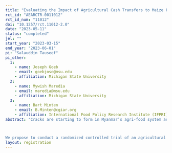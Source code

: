 ```yaml
---
title: "Evaluating the Impact of Agricultural Cash Transfers to Maize Farmers: Experimental Evidence from Myanmar"
rct_id: "AEARCTR-0011012"
rct_id_num: "11012"
doi: "10.1257/rct.11012-2.0"
date: "2023-05-11"
status: "completed"
jel: ""
start_year: "2023-03-15"
end_year: "2023-06-01"
pi: "Salauddin Tauseef"
pi_other:
  1:
    - name: Joseph Goeb
    - email: goebjose@msu.edu
    - affiliation: Michigan State University
  2:
    - name: Mywish Maredia
    - email: maredia@msu.edu
    - affiliation: Michigan State University
  3:
    - name: Bart Minten
    - email: B.Minten@cgiar.org
    - affiliation: International Food Policy Research Institute (IFPRI)
abstract: "Cracks are starting to form in Myanmar’s agri-food system as a result of the triple crises of COVID-19, military coup, and global price hikes in the aftermath of the Ukraine War. Rising transport costs and disruptions are widening gaps between producer and consumer prices, while early indicators of the 2022 monsoon harvest suggest likely declines in aggregate production, largely driven by decreased input (e.g., fertilizer) use among farmers following high global price increases resulting from the Ukraine War. Cash transfers to farmers have the potential to mitigate some of the impacts of rising input costs and increase production. Evidence from other contexts shows that cash transfers cause increases in crop incomes and increase market participation. Yet there remains a lot to learn about how to effectively design agricultural cash transfers, including what are relative benefits of large and small transfer amounts, and, perhaps most importantly, little research has been done to understand how to better design agricultural cash transfers in such highly uncertain contexts as is present in Myanmar now. 

We propose to conduct a randomized controlled trial of an agricultural cash transfer program for maize farmers in Southern Shan where we will allocate cash to randomly selected farmers prior to the start of the planting season. Maize has been a remarkable story of resilience and growth despite widespread challenges since 2019. However, maize farmers use large quantities of purchased inputs (e.g., fertilizer, pesticides, and labor) with two thirds of them acquiring inputs on credit and are therefore exposed to rising global input prices. We will randomly assign farmers to either (1) a treatment arm receiving USD 100, or (2) a treatment arm receiving USD 400. The transfer will be made in equivalent local currency (Myanmar kyat). We will examine how the difference in the magnitude of cash transfer impact maize production and credit use as well as look at other (broader) impacts on food consumption, investment in productive assets and non-farm income. We will also understand the mechanisms through which any impacts on production are channeled by examining input use and expenditures, hired labor and services and hired-out labor."
layout: registration
---
```


